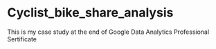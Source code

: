 # Cyclist_bike_share_analysis
This is my case study at the end of Google Data Analytics Professional Sertificate

